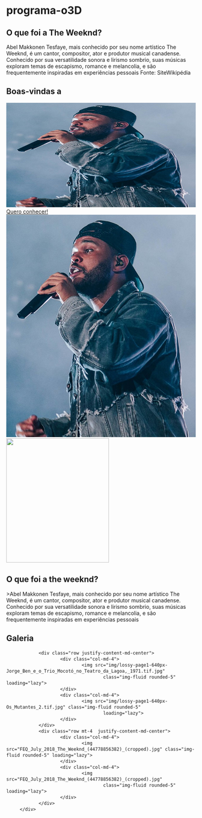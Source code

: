 # programa-o3D
<section id="The Weeknd" class="my-5 pt-6 secao-tropicalia">
        <div class="container d-flex align-items-center ">
                <div class="col-5">
                        <h2>O que foi a The Weeknd?</h2>
                        <p class="p-2">Abel Makkonen Tesfaye, mais conhecido por seu nome
                          artístico The Weeknd, é um cantor, compositor, ator e
                          produtor musical canadense. Conhecido por sua
                          versatilidade sonora e lirismo sombrio, suas músicas
                          exploram temas de escapismo, romance e melancolia, e
                          são frequentemente inspiradas em experiências pessoais Fonte: SiteWikipédia</p>
                </div>
        </div>
</section>
<section id="inicio" class="my-5">
        <div class="inicio-fundo d-flex justify-content-between align-items-center">
                <div class="esquerda-conteudo">
                        <h1 class="display-4 text-white fst-italic fw-bold">Boas-vindas a</h1>
                        <img src=FEQ_July_2018_The_Weeknd_(44778856382)_(cropped).jpg" class="mb-3" width="563"
                                height="278" loading="lazy">
                        <a href="#the weeknd"
                                class="btn btn-primary btn-lg botao-inicio fw-semibold">Quero conhecer!</a>
                </div>
                <img src="FEQ_July_2018_The_Weeknd_(44778856382)_(cropped).jpg" class="img-fluid img-inicio">
            </div>
</section>
<section id="tropicalia" class="my-5 pt-6 secao-tropicalia">
        <div class="container d-flex align-items-center ">
                <div class="col-4 d-flex justify-content-center">
                        <img src="img/image (1).png" class="rounded-pill" alt="" width="273" height="331" loading="lazy">
                </div>
                <div class="col-5">
                        <h2>O que foi a the weeknd?</h2>
                        <p class="p-2">>Abel Makkonen Tesfaye, mais conhecido por seu nome
                          artístico The Weeknd, é um cantor, compositor, ator e
                          produtor musical canadense. Conhecido por sua
                          versatilidade sonora e lirismo sombrio, suas músicas
                          exploram temas de escapismo, romance e melancolia, e
                          são frequentemente inspiradas em experiências pessoais</p>
                </div>
        </div>
</section>

<section id="galeria">
        <h2 class="text-center pt-5">Galeria</h2>
        <div class="container p-3 mt-3 fundo-galeria ">

                <div class="row justify-content-md-center">
                        <div class="col-md-4">
                                <img src="img/lossy-page1-640px-Jorge_Ben_e_o_Trio_Mocotó_no_Teatro_da_Lagoa,_1971.tif.jpg"
                                        class="img-fluid rounded-5" loading="lazy">
                        </div>
                        <div class="col-md-4">
                                <img src="img/lossy-page1-640px-Os_Mutantes_2.tif.jpg" class="img-fluid rounded-5"
                                        loading="lazy">
                        </div>
                </div>
                <div class="row mt-4  justify-content-md-center">
                        <div class="col-md-4">
                                <img src="FEQ_July_2018_The_Weeknd_(44778856382)_(cropped).jpg" class="img-fluid rounded-5" loading="lazy">
                        </div>
                        <div class="col-md-4">
                                <img src="FEQ_July_2018_The_Weeknd_(44778856382)_(cropped).jpg"
                                        class="img-fluid rounded-5" loading="lazy">
                        </div>
                </div>
         </div>
</section>
